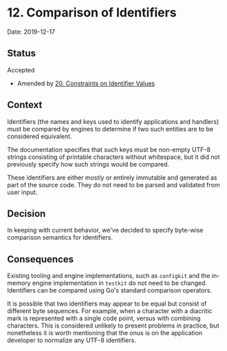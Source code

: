 # 12. Comparison of Identifiers

Date: 2019-12-17

## Status

Accepted

- Amended by [20. Constraints on Identifier Values](0020-identifier-constraints.md)

## Context

Identifiers (the names and keys used to identify applications and handlers) must
be compared by engines to determine if two such entities are to be considered
equivalent.

The documentation specifies that such keys must be non-empty UTF-8 strings
consisting of printable characters without whitespace, but it did not previously
specify how such strings would be compared.

These identifiers are either mostly or entirely immutable and generated as part
of the source code. They do not need to be parsed and validated from user input.

## Decision

In keeping with current behavior, we've decided to specify byte-wise comparison
semantics for identifiers.

## Consequences

Existing tooling and engine implementations, such as `configkit` and the
in-memory engine implementation in `testkit` do not need to be changed.
Identifiers can be compared using Go's standard comparison operators.

It is possible that two identifiers may appear to be equal but consist of
different byte sequences. For example, when a character with a diacritic mark is
represented with a single code point, versus with combining characters. This is
considered unlikely to present problems in practice, but nonetheless it is worth
mentioning that the onus is on the application developer to normalize any UTF-8
identifiers.
